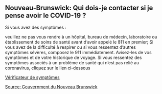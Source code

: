 ## Nouveau-Brunswick: Qui dois-je contacter si je pense avoir le COVID-19 ?

Si vous avez des symptômes :

veuillez ne pas vous rendre à un hôpital, bureau de médecin, laboratoire ou établissement de soins de santé avant d’avoir appelé le 811 en premier;
Si vous avez de la difficulté à respirer ou si vous ressentez d’autres symptômes sévères, composez le 911 immédiatement. Avisez-les de vos symptômes et de votre historique de voyage.
Si vous ressentez des symptômes associés à un problème de santé qui n’est pas relié au coronavirus, cliquez sur le lien ci-dessous 

[Vérificateur de symptômes](https://www2.gnb.ca/content/gnb/fr/ministeres/bmhc/maladies_transmissibles/content/maladies_respiratoires/coronavirus/evaluation.html)

[Source: Gouvernment du Nouveau Brunswick](https://www2.gnb.ca/content/gnb/fr/ministeres/bmhc/maladies_transmissibles/content/maladies_respiratoires/coronavirus.html)
